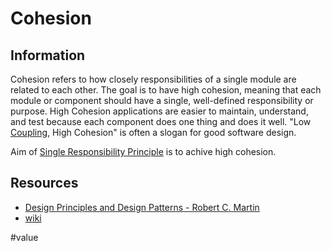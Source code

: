 # Cohesion

## Information

Cohesion refers to how closely responsibilities of a single module are related to each other. The goal is to have high cohesion, meaning that each module or component should have a single, well-defined responsibility or purpose. High Cohesion applications are easier to maintain, understand, and test because each component does one thing and does it well. "Low [Coupling](https://github.com/vimcki/design-principles/blob/master/Coupling.md), High Cohesion" is often a slogan for good software design.

Aim of [Single Responsibility Principle](https://github.com/vimcki/design-principles/blob/master/Single%20Responsibility%20Principle.md) is to achive high cohesion.

## Resources

- [Design Principles and Design Patterns - Robert C. Martin](http://staff.cs.utu.fi/~jounsmed/doos_06/material/DesignPrinciplesAndPatterns.pdf)
- [wiki](https://en.wikipedia.org/wiki/Cohesion_(computer_science))

#value